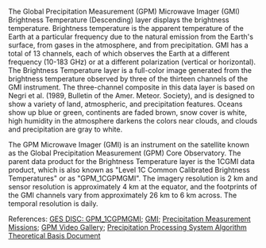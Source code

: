 The Global Precipitation Measurement (GPM) Microwave Imager (GMI) Brightness Temperature (Descending) layer displays the brightness temperature. Brightness temperature is the apparent temperature of the Earth at a particular frequency due to the natural emission from the Earth's surface, from gases in the atmosphere, and from precipitation. GMI has a total of 13 channels, each of which observes the Earth at a different frequency (10-183 GHz) or at a different polarization (vertical or horizontal). The Brightness Temperature layer is a full-color image generated from the brightness temperature observed by three of the thirteen channels of the GMI instrument. The three-channel composite in this data layer is based on Negri et al. (1989, Bulletin of the Amer. Meteor. Society), and is designed to show a variety of land, atmospheric, and precipitation features. Oceans show up blue or green, continents are faded brown, snow cover is white, high humidity in the atmosphere darkens the colors near clouds, and clouds and precipitation are gray to white.

The GPM Microwave Imager (GMI) is an instrument on the satellite known as the Global Precipitation Measurement (GPM) Core Observatory. The parent data product for the Brightness Temperature layer is the 1CGMI data product, which is also known as "Level 1C Common Calibrated Brightness Temperatures" or as "GPM_1CGPMGMI". The imagery resolution is 2 km and sensor resolution is approximately 4 km at the equator, and the footprints of the GMI channels vary from approximately 26 km to 6 km across. The temporal resolution is daily.

References: [GES DISC: GPM_1CGPMGMI](https://disc.gsfc.nasa.gov/datasets/GPM_1CGPMGMI_05/summary); [GMI](https://gpm.nasa.gov/gpm/flight-project/gmi);
[Precipitation Measurement Missions](https://pps.gsfc.nasa.gov); [GPM Video Gallery](https://www.nasa.gov/mission_pages/GPM/videos/index.html); [Precipitation Processing System Algorithm Theoretical Basis Document](https://pps.gsfc.nasa.gov/Documents/L1C_ATBD.pdf)
